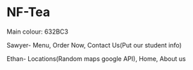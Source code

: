 # NF-Tea
Main colour: 632BC3

Sawyer- Menu, Order Now, Contact Us(Put our student info)

Ethan- Locations(Random maps google API), Home, About us
